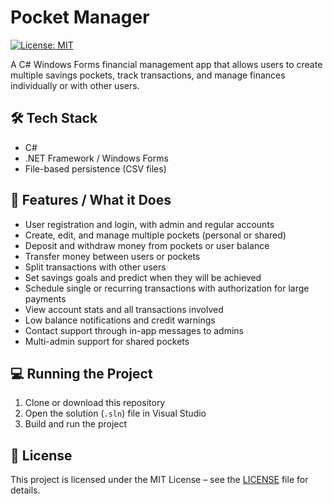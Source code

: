 # Pocket Manager
[![License: MIT](https://img.shields.io/badge/License-MIT-yellow.svg)](./LICENSE)

A C# Windows Forms financial management app that allows users to create multiple savings pockets, track transactions, and manage finances individually or with other users.

## 🛠️ Tech Stack
- C#  
- .NET Framework / Windows Forms  
- File-based persistence (CSV files)

## 🚀 Features / What it Does
- User registration and login, with admin and regular accounts  
- Create, edit, and manage multiple pockets (personal or shared)  
- Deposit and withdraw money from pockets or user balance  
- Transfer money between users or pockets  
- Split transactions with other users  
- Set savings goals and predict when they will be achieved  
- Schedule single or recurring transactions with authorization for large payments  
- View account stats and all transactions involved  
- Low balance notifications and credit warnings  
- Contact support through in-app messages to admins  
- Multi-admin support for shared pockets  

## 💻 Running the Project
1. Clone or download this repository  
2. Open the solution (`.sln`) file in Visual Studio  
3. Build and run the project  

## 📜 License
This project is licensed under the MIT License – see the [LICENSE](./LICENSE) file for details.
